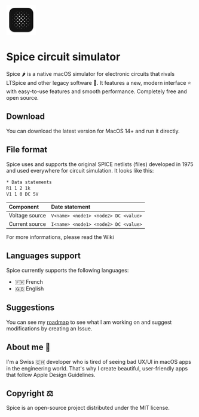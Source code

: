 <img src="https://github.com/l0uisgrange/spice/blob/main/Spice/Assets.xcassets/AppIcon.appiconset/512x512%202x%201.png" width="80">

# Spice circuit simulator

Spice 🌶️ is a native macOS simulator for electronic circuits that rivals LTSpice and other legacy software 🤮. It features a new, modern interface ⭐️ with easy-to-use features and smooth performance. Completely free and open source.

## Download

You can download the latest version for MacOS 14+ and run it directly.

## File format

Spice uses and supports the original SPICE netlists (files) developed in 1975 and used everywhere for circuit simulation. It looks like this:
```text
* Data statements
R1 1 2 1k
V1 1 0 DC 5V
```
| Component | Date statement |
| :-- | :-- |
| Voltage source | `V<name> <node1> <node2> DC <value>` |
| Current source | `I<name> <node1> <node2> DC <value>` |

For more informations, please read the Wiki

## Languages support

Spice currently supports the following languages:
- 🇫🇷 French
- 🇬🇧 English

## Suggestions

You can see my [roadmap](https://github.com/users/l0uisgrange/projects/2) to see what I am working on and suggest modifications by creating an Issue.

## About me 👀

I'm a Swiss 🇨🇭 developer who is tired of seeing bad UX/UI in macOS apps in the engineering world. That's why I create beautiful, user-friendly apps that follow Apple Design Guidelines.

## Copyright ⚖️

Spice is an open-source project distributed under the MIT license.

